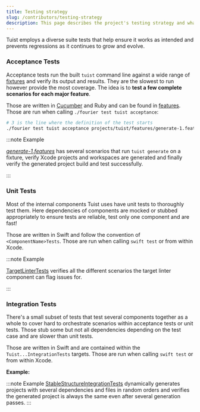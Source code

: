 ```yaml
---
title: Testing strategy
slug: /contributors/testing-strategy
description: This page describes the project's testing strategy and what's the most suitable case for each of them.
---
```


Tuist employs a diverse suite tests that help ensure it works as intended and prevents regressions as it continues to grow and evolve.

### Acceptance Tests

Acceptance tests run the built `tuist` command line against a wide range of [fixtures](https://github.com/tuist/tuist/tree/main/fixtures) and verify its output and results. They are the slowest to run however provide the most coverage. The idea is to **test a few complete scenarios for each major feature**.

Those are written in [Cucumber](https://cucumber.io/docs) and Ruby and can be found in [features](https://github.com/tuist/tuist/tree/main/features). Those are run when calling `./fourier test tuist acceptance`:

```bash
# 3 is the line where the definition of the test starts
./fourier test tuist acceptance projects/tuist/features/generate-1.feature:3
```

:::note Example

[_generate-1.features_](https://github.com/tuist/tuist/blob/main/projects/tuist/features/generate-1.feature) has several scenarios that run `tuist generate` on a fixture, verify Xcode projects and workspaces are generated and finally verify the generated project build and test successfully.

:::

### Unit Tests

Most of the internal components Tuist uses have unit tests to thoroughly test them. Here dependencies of components are mocked or stubbed appropriately to ensure tests are reliable, test only one component and are fast!

Those are written in Swift and follow the convention of `<ComponentName>Tests`. Those are run when calling `swift test` or from within Xcode.

:::note Example

[TargetLinterTests](https://github.com/tuist/tuist/blob/main/Tests/TuistGeneratorTests/Linter/TargetLinterTests.swift) verifies all the different scenarios the target linter component can flag issues for.

:::

### Integration Tests

There's a small subset of tests that test several components together as a whole to cover hard to orchestrate scenarios within acceptance tests or unit tests. Those stub some but not all dependencies depending on the test case and are slower than unit tests.

Those are written in Swift and are contained within the `Tuist...IntegrationTests` targets. Those are run when calling `swift test` or from within Xcode.

**Example:**

:::note Example
[StableStructureIntegrationTests](https://github.com/tuist/tuist/blob/main/Tests/TuistIntegrationTests/Generator/StableStructureIntegrationTests.swift) dynamically generates projects with several dependencies and files in random orders and verifies the generated project is always the same even after several generation passes.
:::
